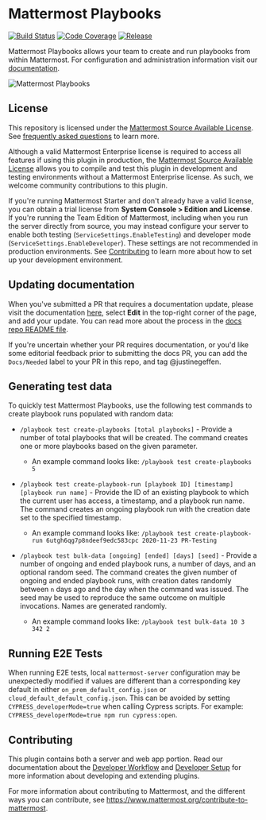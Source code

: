 # Mattermost Playbooks

[![Build Status](https://img.shields.io/circleci/project/github/mattermost/mattermost-plugin-playbooks/master.svg)](https://circleci.com/gh/mattermost/mattermost-plugin-playbooks)
[![Code Coverage](https://img.shields.io/codecov/c/github/mattermost/mattermost-plugin-playbooks/master.svg)](https://codecov.io/gh/mattermost/mattermost-plugin-playbooks)
[![Release](https://img.shields.io/github/v/release/mattermost/mattermost-plugin-playbooks)](https://github.com/mattermost/mattermost-plugin-playbooks/releases/latest)

Mattermost Playbooks allows your team to create and run playbooks from within Mattermost. For configuration and administration information visit our [documentation](https://docs.mattermost.com/administration/devops-command-center.html).

![Mattermost Playbooks](assets/incident_response.png)

## License

This repository is licensed under the [Mattermost Source Available License](LICENSE). See [frequently asked questions](https://docs.mattermost.com/overview/faq.html#mattermost-source-available-license) to learn more.

Although a valid Mattermost Enterprise license is required to access all features if using this plugin in production, the [Mattermost Source Available License](LICENSE) allows you to compile and test this plugin in development and testing environments without a Mattermost Enterprise license. As such, we welcome community contributions to this plugin.

If you're running Mattermost Starter and don't already have a valid license, you can obtain a trial license from **System Console > Edition and License**. If you're running the Team Edition of Mattermost, including when you run the server directly from source, you may instead configure your server to enable both testing (`ServiceSettings.EnableTesting`) and developer mode (`ServiceSettings.EnableDeveloper`). These settings are not recommended in production environments. See [Contributing](#contributing) to learn more about how to set up your development environment.

## Updating documentation

When you've submitted a PR that requires a documentation update, please visit the documentation [here](https://docs.mattermost.com/administration/devops-command-center.html), select **Edit** in the top-right corner of the page, and add your update. You can read more about the process in the [docs repo README file](https://github.com/mattermost/docs).

If you're uncertain whether your PR requires documentation, or you'd like some editorial feedback prior to submitting the docs PR, you can add the `Docs/Needed` label to your PR in this repo, and tag @justinegeffen.

## Generating test data

To quickly test Mattermost Playbooks, use the following test commands to create playbook runs populated with random data:

- `/playbook test create-playbooks [total playbooks]` - Provide a number of total playbooks that will be created. The command creates one or more playbooks based on the given parameter.

  * An example command looks like: `/playbook test create-playbooks 5`

- `/playbook test create-playbook-run [playbook ID] [timestamp] [playbook run name]` - Provide the ID of an existing playbook to which the current user has access, a timestamp, and a playbook run name. The command creates an ongoing playbook run with the creation date set to the specified timestamp.

  * An example command looks like: `/playbook test create-playbook-run 6utgh6qg7p8ndeef9edc583cpc 2020-11-23 PR-Testing`

- `/playbook test bulk-data [ongoing] [ended] [days] [seed]` - Provide a number of ongoing and ended playbook runs, a number of days, and an optional random seed. The command creates the given number of ongoing and ended playbook runs, with creation dates randomly between `n` days ago and the day when the command was issued. The seed may be used to reproduce the same outcome on multiple invocations. Names are generated randomly.

  * An example command looks like: `/playbook test bulk-data 10 3 342 2`

## Running E2E Tests

When running E2E tests, local `mattermost-server` configuration may be unexpectedly modified if values are different than a corresponding key default in either `on_prem_default_config.json` or `cloud_default_default_config.json`. This can be avoided by setting `CYPRESS_developerMode=true` when calling Cypress scripts. For example: `CYPRESS_developerMode=true npm run cypress:open`.

## Contributing

This plugin contains both a server and web app portion. Read our documentation about the [Developer Workflow](https://developers.mattermost.com/extend/plugins/developer-workflow/) and [Developer Setup](https://developers.mattermost.com/extend/plugins/developer-setup/) for more information about developing and extending plugins.

For more information about contributing to Mattermost, and the different ways you can contribute, see https://www.mattermost.org/contribute-to-mattermost.
